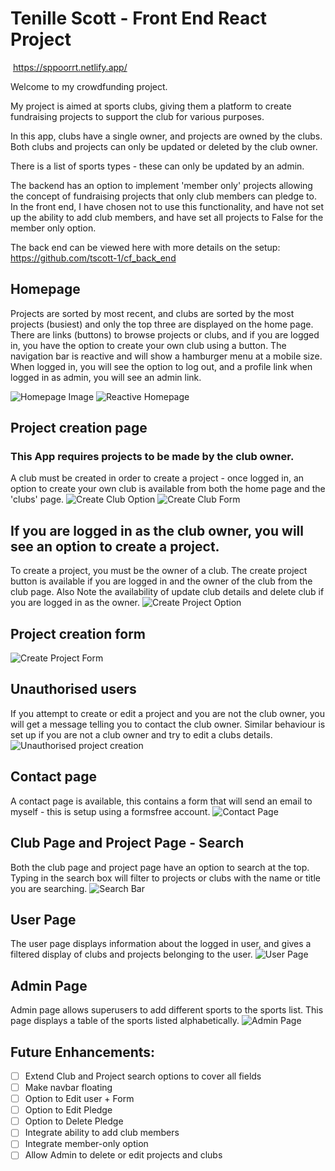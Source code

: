 #  Tenille Scott - Front End React Project
​
https://sppoorrt.netlify.app/

Welcome to my crowdfunding project.

My project is aimed at sports clubs, giving them a platform to create fundraising projects to support the club for various purposes.

In this app, clubs have a single owner, and projects are owned by the clubs.  Both clubs and projects can only be updated or deleted by the club owner.

There is a list of sports types - these can only be updated by an admin.

The backend has an option to implement 'member only' projects allowing the concept of fundraising projects that only club members can pledge to.  In the front end, I have chosen not to use this functionality, and have not set up the ability to add club members, and have set all projects to False for the member only option.

The back end can be viewed here with more details on the setup: https://github.com/tscott-1/cf_back_end

## Homepage
Projects are sorted by most recent, and clubs are sorted by the most projects (busiest) and only the top three are displayed on the home page. There are links (buttons) to browse projects or clubs, and if you are logged in, you have the option to create your own club using a button.
The navigation bar is reactive and will show a hamburger menu at a mobile size.
When logged in, you will see the option to log out, and a profile link
when logged in as admin, you will see an admin link.

![Homepage Image](./public/images/HomePage.png)
![Reactive Homepage](./public/images/HomePagereactive.png)
## Project creation page
### This App requires projects to be made by the club owner.
A club must be created in order to create a project - once logged in, an option to create your own club is available from both the home page and the 'clubs' page.
![Create Club Option](./public/images/CreateClub.png)
![Create Club Form](./public/images/CreateClubForm.png)

## If you are logged in as the club owner, you will see an option to create a project.
To create a project, you must be the owner of a club.  The create project button is available if you are logged in and the owner of the club from the club page.
Also Note the availability of update club details and delete club if you are logged in as the owner.
![Create Project Option](./public/images/ClubPage_projectButton.png)

## Project creation form
![Create Project Form](./public/images/CreateProjectForm.png)

## Unauthorised users
If you attempt to create or edit a project and you are not the club owner, you will get a message telling you to contact the club owner.
Similar behaviour is set up if you are not a club owner and try to edit a clubs details.
![Unauthorised project creation](./public/images/non_owner_project.png)

## Contact page
A contact page is available, this contains a form that will send an email to myself - this is setup using a formsfree account.
![Contact Page](./public/images/ContactPage.png)

## Club Page and Project Page - Search
Both the club page and project page have an option to search at the top.  Typing in the search box will filter 
to projects or clubs with the name or title you are searching.
![Search Bar](./public/images/ProjectSearch.png)

## User Page
The user page displays information about the logged in user, and gives a filtered display of clubs and projects belonging to the user.
![User Page](./public/images/UserPage.png)

## Admin Page
Admin page allows superusers to add different sports to the sports list. This page displays a table of the 
sports listed alphabetically.
![Admin Page](./public/images/AdminPage.png)

## Future Enhancements:
- [ ] Extend Club and Project search options to cover all fields
- [ ] Make navbar floating
- [ ] Option to Edit user + Form
- [ ] Option to Edit Pledge
- [ ] Option to Delete Pledge
- [ ] Integrate ability to add club members
- [ ] Integrate member-only option
- [ ] Allow Admin to delete or edit projects and clubs
